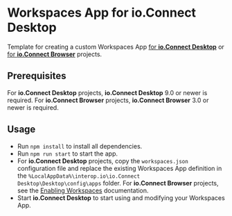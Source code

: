# Workspaces App for io.Connect Desktop
Template for creating a custom Workspaces App [for **io.Connect Desktop**](https://docs.interop.io/desktop/capabilities/windows/workspaces/overview/index.html#extending_workspaces) or [for **io.Connect Browser**](https://docs.interop.io/browser/capabilities/windows/workspaces/workspaces-app/index.html) projects.

## Prerequisites

For **io.Connect Desktop** projects, **io.Connect Desktop** 9.0 or newer is required. For **io.Connect Browser**
projects, **io.Connect Browser** 3.0 or newer is required.

## Usage

- Run `npm install` to install all dependencies.
- Run `npm run start` to start the app.
- For **io.Connect Desktop** projects, copy the `workspaces.json` configuration file and replace the existing Workspaces App definition in the `%LocalAppData%\interop.io\io.Connect Desktop\Desktop\config\apps` folder. For **io.Connect Browser** projects, see the [Enabling Workspaces](https://docs.interop.io/browser/capabilities/windows/workspaces/enabling-workspaces/index.html) documentation.
- Start **io.Connect Desktop** to start using and modifying your Workspaces App.
